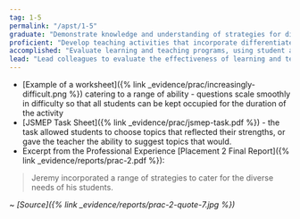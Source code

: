 ```yaml
---
tag: 1-5
permalink: "/apst/1-5"
graduate: "Demonstrate knowledge and understanding of strategies for differentiating teaching to meet the specific learning needs of students across the full range of abilities."
proficient: "Develop teaching activities that incorporate differentiated strategies to meet the specific learning needs of students across the full range of abilities."
accomplished: "Evaluate learning and teaching programs, using student assessment data, that are differentiated for the specific learning needs of students across the full range of abilities."
lead: "Lead colleagues to evaluate the effectiveness of learning and teaching programs differentiated for the specific learning needs of students across the full range of abilities."
---
```

* [Example of a worksheet]({% link _evidence/prac/increasingly-difficult.png %}) catering to a range of ability - questions scale smoothly in difficulty so that all students can be kept occupied for the duration of the activity
* [JSMEP Task Sheet]({% link _evidence/prac/jsmep-task.pdf %}) - the task allowed students to choose topics that reflected their strengths, or gave the teacher the ability to suggest topics that would.
* Excerpt from the Professional Experience [Placement 2 Final Report]({% link _evidence/reports/prac-2.pdf %}):

> Jeremy incorporated a range of strategies to cater for the diverse needs of his students.

~ *[Source]({% link _evidence/reports/prac-2-quote-7.jpg %})*